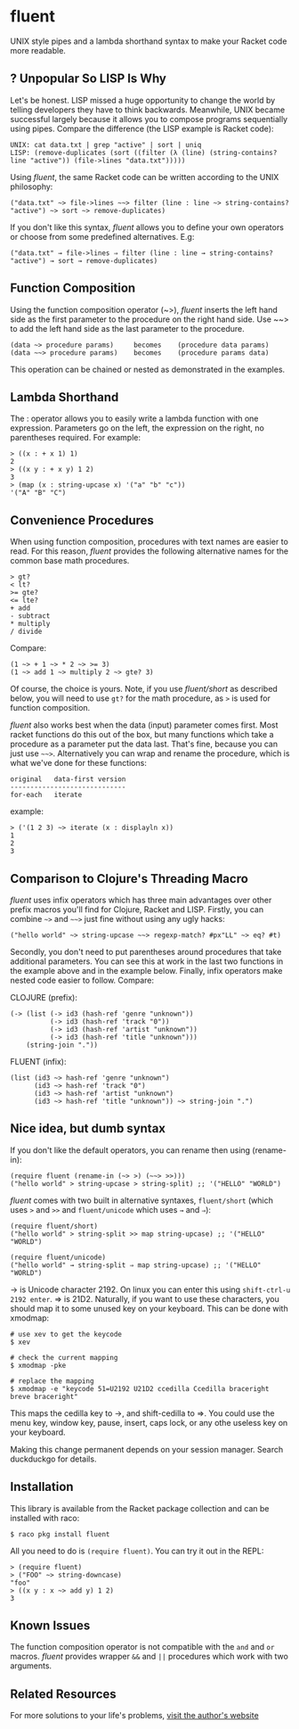
# fluent

UNIX style pipes and a lambda shorthand syntax to make your Racket code more readable.

## ? Unpopular So LISP Is Why

Let's be honest. LISP missed a huge opportunity to change the world by telling developers they have to think backwards. Meanwhile, UNIX became successful largely because it allows you to compose programs sequentially using pipes. Compare the difference (the LISP example is Racket code):

    UNIX: cat data.txt | grep "active" | sort | uniq
    LISP: (remove-duplicates (sort ((filter (λ (line) (string-contains? line "active")) (file->lines "data.txt")))))

Using *fluent*, the same Racket code can be written according to the UNIX philosophy:

    ("data.txt" ~> file->lines ~~> filter (line : line ~> string-contains? "active") ~> sort ~> remove-duplicates)

If you don't like this syntax, *fluent* allows you to define your own operators or choose from some predefined alternatives. E.g:

    ("data.txt" → file->lines ⇒ filter (line : line → string-contains? "active") → sort → remove-duplicates)

## Function Composition

Using the function composition operator (~>), *fluent* inserts the left hand side as the first parameter to the procedure on the right hand side. Use ~~> to add the left hand side as the last parameter to the procedure.

    (data ~> procedure params)     becomes    (procedure data params)
    (data ~~> procedure params)    becomes    (procedure params data)

This operation can be chained or nested as demonstrated in the examples.

## Lambda Shorthand

The : operator allows you to easily write a lambda function with one expression. Parameters go on the left, the expression on the right, no parentheses required. For example:

    > ((x : + x 1) 1)
    2
    > ((x y : + x y) 1 2)
    3
    > (map (x : string-upcase x) '("a" "b" "c"))
    '("A" "B" "C")

## Convenience Procedures

When using function composition, procedures with text names are easier to read. For this reason, *fluent* provides the following alternative names for the common base math procedures.

    > gt?
    < lt?
    >= gte?
    <= lte?
    + add
    - subtract
    * multiply
    / divide

Compare:

    (1 ~> + 1 ~> * 2 ~> >= 3)
    (1 ~> add 1 ~> multiply 2 ~> gte? 3)

Of course, the choice is yours. Note, if you use *fluent/short* as described below, you will need to use `gt?` for the math procedure, as `>` is used for function composition.

*fluent* also works best when the data (input) parameter comes first. Most racket functions do this out of the box, but many functions which take a procedure as a parameter put the data last. That's fine, because you can just use `~~>`. Alternatively you can wrap and rename the procedure, which is what we've done for these functions:

    original   data-first version
    -----------------------------
    for-each   iterate

example:

    > ('(1 2 3) ~> iterate (x : displayln x))
    1
    2
    3

## Comparison to Clojure's Threading Macro

*fluent* uses infix operators which has three main advantages over other prefix macros you'll find for Clojure, Racket and LISP. Firstly, you can combine `~>` and `~~>` just fine without using any ugly hacks:

    ("hello world" ~> string-upcase ~~> regexp-match? #px"LL" ~> eq? #t)

Secondly, you don't need to put parentheses around procedures that take additional parameters. You can see this at work in the last two functions in the example above and in the example below. Finally, infix operators make nested code easier to follow. Compare:

CLOJURE (prefix): 

    (-> (list (-> id3 (hash-ref 'genre "unknown"))
              (-> id3 (hash-ref 'track "0"))
              (-> id3 (hash-ref 'artist "unknown"))
              (-> id3 (hash-ref 'title "unknown")))
        (string-join "."))

FLUENT (infix):

    (list (id3 ~> hash-ref 'genre "unknown")
          (id3 ~> hash-ref 'track "0")
          (id3 ~> hash-ref 'artist "unknown")
          (id3 ~> hash-ref 'title "unknown")) ~> string-join ".")
 
## Nice idea, but dumb syntax

If you don't like the default operators, you can rename then using (rename-in):

    (require fluent (rename-in (~> >) (~~> >>)))
    ("hello world" > string-upcase > string-split) ;; '("HELLO" "WORLD")

*fluent* comes with two built in alternative syntaxes, `fluent/short` (which uses `>` and `>>` and `fluent/unicode` which uses `→` and `⇒`):

    (require fluent/short)
    ("hello world" > string-split >> map string-upcase) ;; '("HELLO" "WORLD")

    (require fluent/unicode)
    ("hello world" → string-split ⇒ map string-upcase) ;; '("HELLO" "WORLD")

→ is Unicode character 2192. On linux you can enter this using `shift-ctrl-u 2192 enter`. ⇒ is 21D2. Naturally, if you want to use these characters, you should map it to some unused key on your keyboard. This can be done with xmodmap:

    # use xev to get the keycode
    $ xev

    # check the current mapping
    $ xmodmap -pke

    # replace the mapping
    $ xmodmap -e "keycode 51=U2192 U21D2 ccedilla Ccedilla braceright breve braceright"

This maps the cedilla key to →, and shift-cedilla to ⇒. You could use the menu key, window key, pause, insert, caps lock, or any othe useless key on your keyboard.

Making this change permanent depends on your session manager. Search duckduckgo for details.

## Installation

This library is available from the Racket package collection and can be installed with raco:

    $ raco pkg install fluent

All you need to do is `(require fluent)`. You can try it out in the REPL:

    > (require fluent)
    > ("FOO" ~> string-downcase)
    "foo"
    > ((x y : x ~> add y) 1 2)
    3

## Known Issues

The function composition operator is not compatible with the `and` and `or` macros. *fluent* provides wrapper `&&` and `||` procedures which work with two arguments. 

## Related Resources

For more solutions to your life's problems, [visit the author's website](https://rogerkeays.com)

